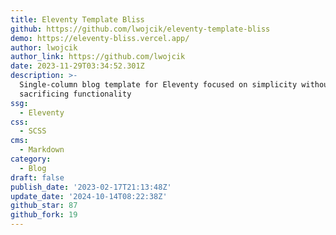 ```yaml
---
title: Eleventy Template Bliss
github: https://github.com/lwojcik/eleventy-template-bliss
demo: https://eleventy-bliss.vercel.app/
author: lwojcik
author_link: https://github.com/lwojcik
date: 2023-11-29T03:34:52.301Z
description: >-
  Single-column blog template for Eleventy focused on simplicity without
  sacrificing functionality
ssg:
  - Eleventy
css:
  - SCSS
cms:
  - Markdown
category:
  - Blog
draft: false
publish_date: '2023-02-17T21:13:48Z'
update_date: '2024-10-14T08:22:38Z'
github_star: 87
github_fork: 19
---
```


